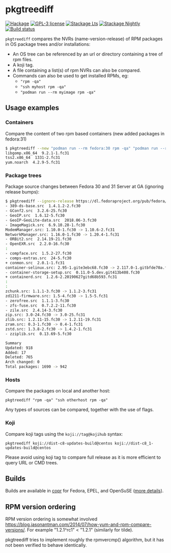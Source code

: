 # pkgtreediff

[![Hackage](https://img.shields.io/hackage/v/pkgtreediff.svg)](https://hackage.haskell.org/package/pkgtreediff)
[![GPL-3 license](https://img.shields.io/badge/license-GPL--3-blue.svg)](LICENSE)
[![Stackage Lts](http://stackage.org/package/pkgtreediff/badge/lts)](http://stackage.org/lts/package/pkgtreediff)
[![Stackage Nightly](http://stackage.org/package/pkgtreediff/badge/nightly)](http://stackage.org/nightly/package/pkgtreediff)
[![Build status](https://secure.travis-ci.org/juhp/pkgtreediff.svg)](https://travis-ci.org/juhp/pkgtreediff)

`pkgtreediff` compares the NVRs (name-version-release) of RPM packages in OS package trees and/or installations:

- An OS tree can be referenced by an url or directory containing a tree of rpm files.
- A koji tag.
- A file containing a list(s) of rpm NVRs can also be compared.
- Commands can also be used to get installed RPMs, eg:
  - `"rpm -qa"`
  - `"ssh myhost rpm -qa"`
  - `"podman run --rm myimage rpm -qa"`

## Usage examples

### Containers

Compare the content of two rpm based containers (new added packages in fedora:31)

```bash session
$ pkgtreediff --new "podman run --rm fedora:30 rpm -qa" "podman run --rm fedora:31 rpm -qa"
libgomp.x86_64  9.2.1-1.fc31
tss2.x86_64  1331-2.fc31
yum.noarch  4.2.9-5.fc31
```

### Package trees

Package source changes between Fedora 30 and 31 Server at GA (ignoring release bumps):

```bash session
$ pkgtreediff --ignore-release https://dl.fedoraproject.org/pub/fedora/linux/releases/{30,31}/Server/source/tree/Packages/
- 389-ds-base.src  1.4.1.2-2.fc30
- GConf2.src  3.2.6-25.fc30
- GeoIP.src  1.6.12-5.fc30
- GeoIP-GeoLite-data.src  2018.06-3.fc30
- ImageMagick.src  6.9.10.28-1.fc30
ModemManager.src: 1.10.0-1.fc30 -> 1.10.6-2.fc31
NetworkManager.src: 1.16.0-1.fc30 -> 1.20.4-1.fc31
- ORBit2.src  2.14.19-21.fc30
- OpenEXR.src  2.2.0-16.fc30
:
- compface.src  1.5.2-27.fc30
- comps-extras.src  24-5.fc30
+ conmon.src  2.0.1-1.fc31
container-selinux.src: 2.95-1.gite3ebc68.fc30 -> 2.117.0-1.gitbfde70a.fc31
- container-storage-setup.src  0.11.0-5.dev.git413b408.fc30
+ containerd.src  1.2.6-2.20190627gitd68b593.fc31
:
:
zchunk.src: 1.1.1-3.fc30 -> 1.1.2-3.fc31
zd1211-firmware.src: 1.5-4.fc30 -> 1.5-5.fc31
- zerofree.src  1.1.1-3.fc30
- zfs-fuse.src  0.7.2.2-11.fc30
- zile.src  2.4.14-3.fc30
zip.src: 3.0-24.fc30 -> 3.0-25.fc31
zlib.src: 1.2.11-15.fc30 -> 1.2.11-19.fc31
zram.src: 0.3-1.fc30 -> 0.4-1.fc31
zstd.src: 1.3.8-2.fc30 -> 1.4.2-1.fc31
- zziplib.src  0.13.69-5.fc30

Summary
Updated: 918
Added: 17
Deleted: 765
Arch changed: 0
Total packages: 1690 -> 942
```

### Hosts

Compare the packages on local and another host:

```
pkgtreediff "rpm -qa" "ssh otherhost rpm -qa"
```

Any types of sources can be compared, together with the use of flags.

### Koji

Compare koji tags using the `koji://tag@kojihub` syntax:

```
pkgtreediff koji://dist-c8-updates-build@centos koji://dist-c8_1-updates-build@centos
```

Please avoid using koji tag to compare full release as it is more efficient to
query URL or CMD trees.

## Builds

Builds are available in
[copr](https://copr.fedorainfracloud.org/coprs/petersen/pkgtreediff/)
for Fedora, EPEL, and OpenSuSE
([more details](https://copr.fedorainfracloud.org/coprs/petersen/pkgtreediff/monitor/detailed)).

## RPM version ordering
RPM version ordering is somewhat involved
<https://blog.jasonantman.com/2014/07/how-yum-and-rpm-compare-versions/>.
For example "1.2.1^rc1" < "1.2.1" (similarly for tilde).

pkgtreediff tries to implement roughly the rpmvercmp() algorithm,
but it has not been verified to behave identically.
